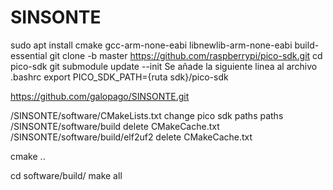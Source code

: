 # SINSONTE
sudo apt install cmake gcc-arm-none-eabi libnewlib-arm-none-eabi build-essential
git clone -b master https://github.com/raspberrypi/pico-sdk.git
cd pico-sdk
git submodule update --init
Se añade la siguiente linea al archivo .bashrc
export PICO_SDK_PATH={ruta sdk}/pico-sdk

https://github.com/galopago/SINSONTE.git

/SINSONTE/software/CMakeLists.txt change pico sdk paths paths 
/SINSONTE/software/build delete CMakeCache.txt
/SINSONTE/software/build/elf2uf2 delete CMakeCache.txt

cmake ..

cd software/build/
make all

